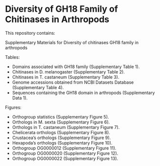 # Diversity of GH18 Family of Chitinases in Arthropods

This repository contains:

Supplementary Materials for Diversity of chitinases GH18 family in arthropods

Tables:
- Domains associated with GH18 family (Supplementary Table 1).
- Chitinases in D. melanogaster (Supplementary Table 2).
- Chitinases in T. castaneum (Supplementary Table 3).
- Genome accessions obtained from NCBI Datasets Database (Supplementary Table 4).
- Sequences containing the GH18 domain in arthropods (Supplementary Data 1).

Figures:
- Orthogroup statistics (Supplementary Figure 5).
- Orthologs in M. sexta (Supplementary Figure 6).
- Orthologs in T. castaneum (Supplementary Figure 7).
- Chelicerata orthologs (Supplementary Figure 8).
- Crustacea’s orthologs (Supplementary Figure 9).
- Hexapoda’s orthologs (Supplementary Figure 10).
- Orthogroup OG0000012 (Supplementary Figure 11).
- Orthogroup OG0000020 (Supplementary Figure 12).
- Orthogroup OG0000022 (Supplementary Figure 13).
 
